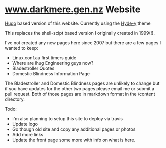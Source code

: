 www.darkmere.gen.nz Website
===========================

[Hugo](http://gohugo.io) based version of this website. Currently using the [Hyde-y](https://themes.gohugo.io/hyde-y/) theme

This replaces the shell-scipt based version I originally created in 1999(!). 

I've not created any new pages here since 2007 but there are a few pages I wanted to keep:

* Linux.conf.au first timers guide
* Where are ihug Engineering guys now?
* Bladestroller Quotes
* Domestic Blindness Information Page 

The Bladestroller and Domestic Blindness pages are unlikely to change but 
if you have updates for the other two pages please email me or submit a pull
request. Both of those pages are in markdown format in the /content directory.

Todo:
* I'm also planning to setup this site to deploy via travis
* Update logo
* Go though old site and copy any additional pages or photos
* Add more links
* Update the front page some more with info on what is here.
